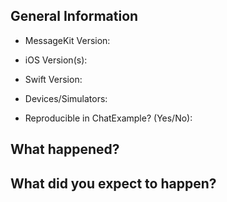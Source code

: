 ## General Information

* MessageKit Version:

* iOS Version(s):

* Swift Version:

* Devices/Simulators:

* Reproducible in ChatExample? (Yes/No):



##  What happened?




## What did you expect to happen?






